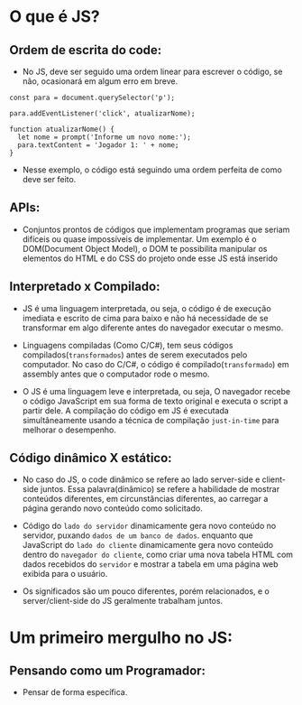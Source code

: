 # O que é JS?

## Ordem de escrita do code:

- No JS, deve ser seguido uma ordem linear para escrever o código, se não, ocasionará em algum erro em breve.

~~~ JS exemplo:
const para = document.querySelector('p');

para.addEventListener('click', atualizarNome);

function atualizarNome() {
  let nome = prompt('Informe um novo nome:');
  para.textContent = 'Jogador 1: ' + nome;
}
~~~

- Nesse exemplo, o código está seguindo uma ordem perfeita de como deve ser feito.

## APIs:

- Conjuntos prontos de códigos que implementam programas que seriam difíceis ou quase impossíveis de implementar. Um exemplo é o DOM(Document Object Model), o DOM te possibilita manipular os elementos do HTML e do CSS do projeto onde esse JS está inserido

## Interpretado x Compilado:

- JS é uma linguagem interpretada, ou seja, o código é de execução imediata e escrito de cima para baixo e não há necessidade de se transformar em algo diferente antes do navegador executar o mesmo.

- Linguagens compiladas (Como C/C#), tem seus códigos compilados(`transformados`) antes de serem executados pelo computador. No caso do C/C#, o código é compilado(`transformado`) em assembly antes que o computador rode o mesmo.

- O JS é uma linguagem leve e interpretada, ou seja, O navegador recebe o código JavaScript em sua forma de texto original e executa o script a partir dele. A compilação do código em JS é executada simultâneamente usando a técnica de compilação `just-in-time` para melhorar o desempenho.

## Código dinâmico X estático:

- No caso do JS, o code dinâmico se refere ao lado server-side e client-side juntos. Essa palavra(dinâmico) se refere a habilidade de mostrar conteúdos diferentes, em circunstâncias diferentes, ao carregar a página gerando novo conteúdo como solicitado.

- Código do `lado do servidor` dinamicamente gera novo conteúdo no servidor, puxando `dados de um banco de dados`. enquanto que JavaScript do `lado do cliente` dinamicamente gera novo conteúdo dentro do `navegador do cliente`, como criar uma nova tabela HTML com dados recebidos do `servidor` e mostrar a tabela em uma página web exibida para o usuário. 

- Os significados são um pouco diferentes, porém relacionados, e o server/client-side do JS geralmente trabalham juntos.

# Um primeiro mergulho no JS:

## Pensando como um Programador:

- Pensar de forma específica.